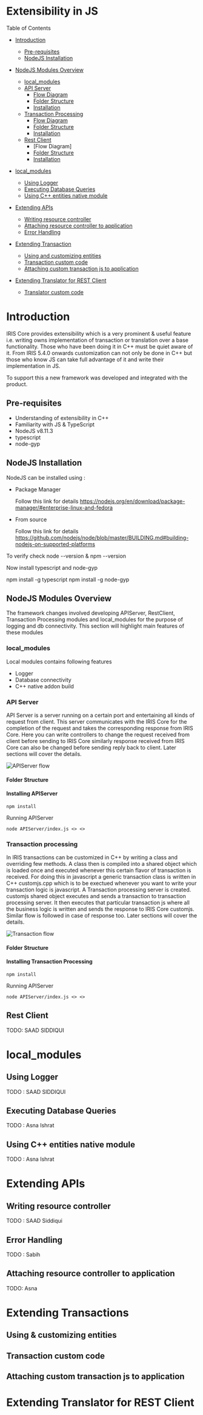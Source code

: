 # Extensibility in JS
Table of Contents
- [Introduction](#introduction)
  * [Pre-requisites](#Pre-requisites)
  * [NodeJS Installation](#installation)
- [NodeJS Modules Overview](#Nodejs-modules-overview)

    + [local_modules](###local_modules)
    + [API Server](#api-server)
      * [Flow Diagram](#APIServer-flow)
      * [Folder Structure](####folder-structure)
      * [Installation](####installation)
    + [Transaction Processing](#transaction-processing)
      * [Flow Diagram](#transaction-flow)
      * [Folder Structure](###folder-structure)
      * [Installation](####installation)
    + [Rest Client](#Rest-Client)
      * [Flow Diagram]
      * [Folder Structure](###folder-structure)
      * [Installation](####installation)

- [local_modules](#local_modules) 
  * [Using Logger](#using-logger)
  * [Executing Database Queries](#executing-database-queries)
  * [Using C++ entities native module](#using-c++-entities-native-module)  

- [Extending APIs](#Extending-APIs)
  + [Writing resource controller](#Writing-resource-controller)
  + [Attaching resource controller to application](#Attaching-resource-controller-to-application)
  + [Error Handling](#error-handling)
 
- [Extending Transaction](#extending-transaction)
  * [Using and customizing entities](#using-and-customizing-entities)
  * [Transaction custom code](#transaction-custom-code)
  * [Attaching custom transaction js to application](#Attaching-custom-transaction-js-to-application)

- [Extending Translator for REST Client ](#extending-translator-for-rest-client)
  * [Translator custom code](#translator-custom-code)
  
# Introduction
IRIS Core provides extensibility which is a very prominent & useful feature i.e. writing owns implementation of transaction or translation over a base functionality. Those who have been doing it in C++ must be quiet aware of it. From IRIS 5.4.0 onwards customization can not only be done in C++ but those who know JS can take full advantage of it and write their implementation in JS. 

To support this a new framework was developed and integrated with the product. 
## Pre-requisites
* Understanding of extensibility in C++
* Familiarity with JS & TypeScript
* NodeJS v8.11.3
* typescript 
* node-gyp

## NodeJS Installation
NodeJS can be installed using : 

* Package Manager 

  Follow this link for details 
https://nodejs.org/en/download/package-manager/#enterprise-linux-and-fedora

* From source

  Follow this link for details
https://github.com/nodejs/node/blob/master/BUILDING.md#building-nodejs-on-supported-platforms

To verify check 
node --version 
& 
npm --version

Now install typescript and node-gyp

npm install -g typescript
npm install -g node-gyp

## NodeJS Modules Overview
The framework changes involved developing APIServer, RestClient,  Transaction Processing modules and local_modules for the purpose of logging and db connectivity. This section  will highlight main features of these modules 
### local_modules
Local modules contains following features 
* Logger
* Database connectivity
* C++ native addon build

### API Server
API Server is a server running on a certain port and entertaining all kinds of request from client. This server communicates with the IRIS Core for the completion of the request and takes the corresponding response from IRIS Core. Here you can write controllers to change the request received from client before sending to IRIS Core similarly response received from IRIS Core can also be changed before sending reply back to client. Later sections will cover the details.

![APIServer flow](apiserver.png)

#### Folder Structure 
#### Installing APIServer

```
npm install 
```
Running APIServer

``` node APIServer/index.js <> <> ```

### Transaction processing
In IRIS transactions can be customized in C++ by writing a class and overriding few methods. A class then is compiled into a shared object which is loaded once and executed whenever this certain flavor of transaction is received. For doing this in javascript a generic transaction class is written in C++ customjs.cpp which is to be exectued whenever you want to write your transaction logic is javascript.  A Transaction processing server is created. customjs shared object executes and sends  a transaction to transaction processing server. It then executes that particular transaction js where all the business logic is written and sends the response to IRIS Core customjs. Similar flow is followed in case of response too. Later sections will cover the details.

![Transaction flow](transaction.png)

#### Folder Structure
#### Installing Transaction Processing

```
npm install 
```
Running APIServer

``` node APIServer/index.js <> <> ```


## Rest Client
TODO: SAAD SIDDIQUI


# local_modules
## Using Logger
TODO : SAAD SIDDIQUI

## Executing Database Queries 
TODO : Asna Ishrat

## Using C++ entities native module
TODO : Asna Ishrat

# Extending APIs
## Writing resource controller
TODO : SAAD Siddiqui
## Error Handling
TODO : Sabih
## Attaching resource controller to application

TODO: Asna
# Extending Transactions
## Using & customizing entities
## Transaction custom code
## Attaching custom transaction js to application

# Extending Translator for REST Client
